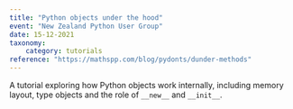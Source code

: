 ```yaml
---
title: "Python objects under the hood"
event: "New Zealand Python User Group"
date: 15-12-2021
taxonomy:
    category: tutorials
reference: "https://mathspp.com/blog/pydonts/dunder-methods"
---
```


A tutorial exploring how Python objects work internally, including memory layout, type objects and the role of `__new__` and `__init__`.
